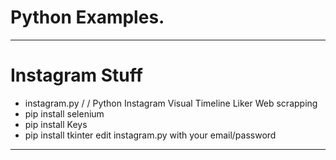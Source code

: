 # Python Examples.


------------------------
# Instagram Stuff
- instagram.py   / /  Python Instagram Visual Timeline Liker
Web scrapping
- pip install selenium
- pip install Keys
- pip install tkinter
edit instagram.py with your email/password
------------------------
